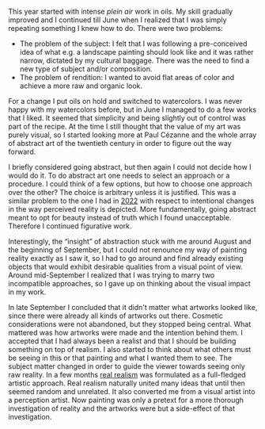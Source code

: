 This year started with intense *plein air* work in oils. My skill gradually
improved and I continued till June when I realized that I was simply
repeating something I knew how to do. There were two problems:

* The problem of the subject: I felt that I was following a pre-conceived
  idea of what e.g. a landscape painting should look like and it was rather
  narrow, dictated by my cultural baggage. There was the need to find a new
  type of subject and/or composition.
* The problem of rendition: I wanted to avoid flat areas of color and
  achieve a more raw and organic look.

For a change I put oils on hold and switched to watercolors. I was never
happy with my watercolors before, but in June I managed to do a few works
that I liked. It seemed that simplicity and being slightly out of control
was part of the recipe. At the time I still thought that the value of my art
was purely visual, so I started looking more at Paul Cézanne and the whole
array of abstract art of the twentieth century in order to figure out the
way forward.

I briefly considered going abstract, but then again I could not decide how I
would do it. To do abstract art one needs to select an approach or a
procedure. I could think of a few options, but how to choose one approach
over the other? The choice is arbitrary unless it is justified. This was a
similar problem to the one I had in [2022](/art/2022.html) with respect to
intentional changes in the way perceived reality is depicted. More
fundamentally, going abstract meant to opt for beauty instead of truth which
I found unacceptable. Therefore I continued figurative work.

Interestingly, the “insight” of abstraction stuck with me around August and
the beginning of September, but I could not renounce my way of painting
reality exactly as I saw it, so I had to go around and find already existing
objects that would exhibit desirable qualities from a visual point of view.
Around mid-September I realized that I was trying to marry two incompatible
approaches, so I gave up on thinking about the visual impact in my work.

In late September I concluded that it didn't matter what artworks looked
like, since there were already all kinds of artworks out there. Cosmetic
considerations were not abandoned, but they stopped being central. What
mattered was how artworks were made and the intention behind them. I
accepted that I had always been a realist and that I should be building
something on top of realism. I also started to think about what others must
be seeing in this or that painting and what I wanted them to see. The
subject matter changed in order to guide the viewer towards seeing only raw
reality. In a few months [real realism](/essay/real-realism.html) was
formulated as a full-fledged artistic approach. Real realism naturally
united many ideas that until then seemed random and unrelated. It also
converted me from a visual artist into a perception artist. Now painting was
only a pretext for a more thorough investigation of reality and the artworks
were but a side-effect of that investigation.
